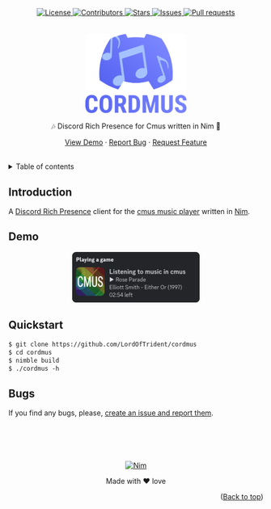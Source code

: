 <a name="readme-top"></a>
<div align="center">
	<a href="./LICENSE">
		<img alt="License" src="https://img.shields.io/badge/license-MIT-e8415e?style=for-the-badge">
	</a>
	<a href="https://github.com/LordOfTrident/cordmus/graphs/contributors">
		<img alt="Contributors" src="https://img.shields.io/github/contributors/LordOfTrident/cordmus?style=for-the-badge&color=f36a3b">
	</a>
	<a href="https://github.com/LordOfTrident/cordmus/stargazers">
		<img alt="Stars" src="https://img.shields.io/github/stars/LordOfTrident/cordmus?style=for-the-badge&color=efb300">
	</a>
	<a href="https://github.com/LordOfTrident/cordmus/issues">
		<img alt="Issues" src="https://img.shields.io/github/issues/LordOfTrident/cordmus?style=for-the-badge&color=0fae5e">
	</a>
	<a href="https://github.com/LordOfTrident/cordmus/pulls">
		<img alt="Pull requests" src="https://img.shields.io/github/issues-pr/LordOfTrident/cordmus?style=for-the-badge&color=4f79e4">
	</a>
	<br><br><br>
	<img src="./res/logo.png" width="200px">
	<p align="center">🎶 Discord Rich Presence for Cmus written in Nim 🎵</p>
	<p align="center">
		<a href="#demo">View Demo</a>
		·
		<a href="https://github.com/LordOfTrident/cordmus/issues">Report Bug</a>
		·
		<a href="https://github.com/LordOfTrident/cordmus/issues">Request Feature</a>
	</p>
	<br>
</div>

<details>
	<summary>Table of contents</summary>
	<ul>
		<li><a href="#introduction">Introduction</a></li>
		<li><a href="#demo">Demo</a></li>
		<li><a href="#quickstart">Quickstart</a></li>
		<li><a href="#bugs">Bugs</a></li>
	</ul>
</details>

## Introduction
A [Discord Rich Presence](https://discord.com/developers/docs/rich-presence/how-to) client for the
[cmus music player](https://cmus.github.io/) written in [Nim](https://nim-lang.org/).

## Demo
<p align="center">
	<img src="./res/demo.png" width="50%">
</p>

## Quickstart
```
$ git clone https://github.com/LordOfTrident/cordmus
$ cd cordmus
$ nimble build
$ ./cordmus -h
```

## Bugs
If you find any bugs, please, [create an issue and report them](https://github.com/LordOfTrident/ltl/issues).

<br>
<h1></h1>
<br>

<div align="center">
	<a href="https://nim-lang.org/">
		<img alt="Nim" src="https://img.shields.io/badge/Nim-d9a900?style=for-the-badge&logo=nim&logoColor=white">
	</a>
	<p align="center">Made with ❤️ love</p>
</div>

<p align="right">(<a href="#readme-top">Back to top</a>)</p>
